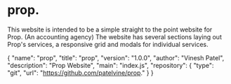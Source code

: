 # prop.

This website is intended to be a simple straight to the point website for Prop. (An accounting agency)
The website has several sections laying out Prop's services, a responsive grid and modals for individual services.

{
  "name": "prop",
  "title": "prop",
  "version": "1.0.0",
  "author": "Vinesh Patel",
  "description": "Prop Website",
  "main": "index.js",
  "repository": {
    "type": "git",
    "url": "https://github.com/patelvine/prop."
  }
}